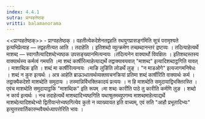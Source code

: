 ```yaml
---
index: 4.4.1
sutra: प्राग्वहतेष्ठक्
vritti: balamanorama
---
```


<<प्राग्वहतेष्ठक्>> - प्राग्वहतेष्ठक् । वहतीत्येकदेशेनतद्वहति रथयुगप्रासङ्ग॑मिति सूत्रं परामृश्यते इत्यभिप्रेत्याह — तद्वहतीत्यत आति । तदाहेति । इतिशब्दो व्युत्क्रमेण तच्छब्दानन्तरं द्रष्टव्यः । तदित्याहेत्यर्थे माशब्द — स्वागतैत्यादिशब्देभ्यष्ठक उपसङ्ख्यानमित्यन्वयः ।त॑दित्यनेन वाक्यार्थो विवक्षितः । इतिशब्दस्तस्य वाक्यार्थस्य कर्मत्वं गमयति ।मा शब्दं कार्षी॑रित्याहेत्याद्यर्थे तद्वाक्यावयवात् "माशब्द" इत्यादिशब्दाट्ठगिति यावत् । माशाब्दिक इति । शब्दं मा कार्षीरित्यन्वयः ।माङि लुङि॑ति लोडर्थे लुङ् । "न माडओगे" इत्यजागमनिषेधः । शब्दं न कुरु इत्यर्थः । अत्र आहेति ब्राऊञ्धात्वर्थव्यक्तवचनक्रियां प्रतिमा शब्दं कार्षी॑रिति वाक्यार्थः कर्म । तद्वाक्यैकदेशो माशब्देति समुदायः । तस्मान्निर्विभक्तिकादयं प्रत्ययः । न हि माशब्देति समुदायाद्विभक्तिरस्ति । एवंच माशब्देति समुदायाट्ठकि "माशब्दिक" इति रूपम् ।मा शब्दः कारी॑ति पाठे तु कारीति कर्मणि लुङ । शब्दो न कार्य इत्यर्थः । नच तदाहेत्यर्थे माशब्दादिभ्यष्ठगिति यथाश्रुतमब्युपगम्य माशब्दमाहेत्याद्यर्थे माशब्देत्यादिशब्देभ्यो द्वितीयान्तेभ्यष्ठगित्येव कुतो न व्याख्यायत इति वाच्यम्, एवं सति "आहौ प्रभूतादिभ्यः" इत्युत्तरवार्तिकारम्भवैयर्थध्यापत्तेरिति भावः । 